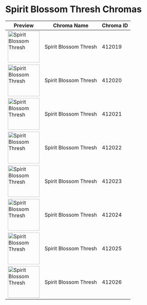 # Spirit Blossom Thresh Chromas

| Preview | Chroma Name | Chroma ID |
|---|---|---|
| <img src='https://raw.communitydragon.org/latest/plugins/rcp-be-lol-game-data/global/default/v1/champion-chroma-images/412/412019.png' alt='Spirit Blossom Thresh' width='100'> | Spirit Blossom Thresh | 412019 |
| <img src='https://raw.communitydragon.org/latest/plugins/rcp-be-lol-game-data/global/default/v1/champion-chroma-images/412/412020.png' alt='Spirit Blossom Thresh' width='100'> | Spirit Blossom Thresh | 412020 |
| <img src='https://raw.communitydragon.org/latest/plugins/rcp-be-lol-game-data/global/default/v1/champion-chroma-images/412/412021.png' alt='Spirit Blossom Thresh' width='100'> | Spirit Blossom Thresh | 412021 |
| <img src='https://raw.communitydragon.org/latest/plugins/rcp-be-lol-game-data/global/default/v1/champion-chroma-images/412/412022.png' alt='Spirit Blossom Thresh' width='100'> | Spirit Blossom Thresh | 412022 |
| <img src='https://raw.communitydragon.org/latest/plugins/rcp-be-lol-game-data/global/default/v1/champion-chroma-images/412/412023.png' alt='Spirit Blossom Thresh' width='100'> | Spirit Blossom Thresh | 412023 |
| <img src='https://raw.communitydragon.org/latest/plugins/rcp-be-lol-game-data/global/default/v1/champion-chroma-images/412/412024.png' alt='Spirit Blossom Thresh' width='100'> | Spirit Blossom Thresh | 412024 |
| <img src='https://raw.communitydragon.org/latest/plugins/rcp-be-lol-game-data/global/default/v1/champion-chroma-images/412/412025.png' alt='Spirit Blossom Thresh' width='100'> | Spirit Blossom Thresh | 412025 |
| <img src='https://raw.communitydragon.org/latest/plugins/rcp-be-lol-game-data/global/default/v1/champion-chroma-images/412/412026.png' alt='Spirit Blossom Thresh' width='100'> | Spirit Blossom Thresh | 412026 |
